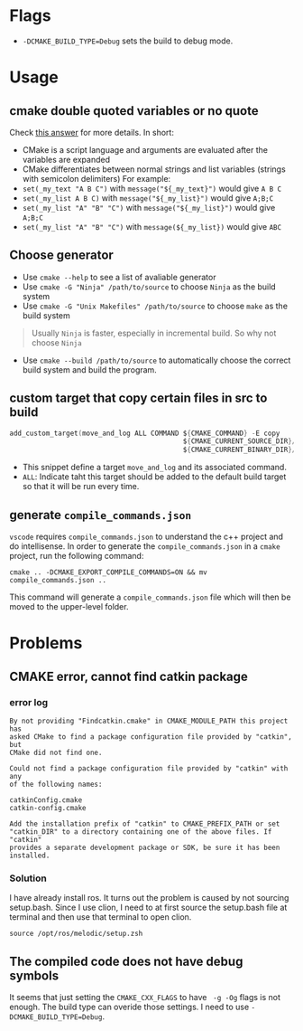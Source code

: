 # Flags
- `-DCMAKE_BUILD_TYPE=Debug` sets the build to debug mode.


# Usage
## cmake double quoted variables or no quote
Check [this answer](https://stackoverflow.com/questions/35847655/when-should-i-quote-cmake-variables) for more details. In short:
- CMake is a script language and arguments are evaluated after the variables are expanded
- CMake differentiates between normal strings and list variables (strings with semicolon delimiters)
For example:
- `set(_my_text "A B C")` with `message("${_my_text}")` would give `A B C`
- `set(_my_list A B C)` with `message("${_my_list}")` would give `A;B;C`
- `set(_my_list "A" "B" "C")` with `message("${_my_list}")` would give `A;B;C`
- `set(_my_list "A" "B" "C")` with `message(${_my_list})` would give `ABC`

## Choose generator
- Use `cmake --help` to see a list of avaliable generator
- Use `cmake -G "Ninja" /path/to/source` to choose `Ninja` as the build system
- Use `cmake -G "Unix Makefiles" /path/to/source` to choose `make` as the build system
> Usually `Ninja` is faster, especially in incremental build. So why not choose `Ninja`
- Use `cmake --build /path/to/source` to automatically choose the correct build system and build the program.


## custom target that copy certain files in src to build
```c
add_custom_target(move_and_log ALL COMMAND ${CMAKE_COMMAND} -E copy
                                           ${CMAKE_CURRENT_SOURCE_DIR}/move_and_log.sh
                                           ${CMAKE_CURRENT_BINARY_DIR}/move_and_log.sh)

```
- This snippet define a target `move_and_log` and its associated command.
- `ALL`: Indicate taht this target should be added to the default build target so that it will be run every time.


## generate `compile_commands.json`
`vscode` requires `compile_commands.json` to understand the c++ project and do intellisense. In order to generate the `compile_commands.json` in a `cmake` project, run the following command:
```
cmake .. -DCMAKE_EXPORT_COMPILE_COMMANDS=ON && mv compile_commands.json ..
```
This command will generate a `compile_commands.json` file which will then be moved to the upper-level folder.

# Problems 
## CMAKE error, cannot find catkin package
### error log
```
By not providing "Findcatkin.cmake" in CMAKE_MODULE_PATH this project has
asked CMake to find a package configuration file provided by "catkin", but
CMake did not find one.

Could not find a package configuration file provided by "catkin" with any
of the following names:

catkinConfig.cmake
catkin-config.cmake

Add the installation prefix of "catkin" to CMAKE_PREFIX_PATH or set
"catkin_DIR" to a directory containing one of the above files. If "catkin"
provides a separate development package or SDK, be sure it has been
installed.
```
### Solution
I have already install ros. It turns out the problem is caused by not sourcing setup.bash. Since I use clion, I need to at first source the setup.bash file at terminal and then use that terminal to open clion. 
```console
source /opt/ros/melodic/setup.zsh 
```

## The compiled code does not have debug symbols
It seems that just setting the `CMAKE_CXX_FLAGS` to have ` -g -Og` flags is not enough. The build type can overide those settings. I need to use `-DCMAKE_BUILD_TYPE=Debug`. 
